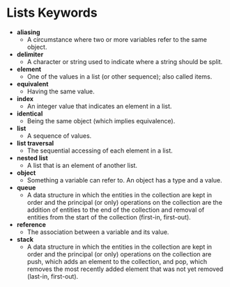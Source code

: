 # Lists Keywords

* **aliasing**
  * A circumstance where two or more variables refer to the same object.
* **delimiter**
  * A character or string used to indicate where a string should be split.
* **element**
  * One of the values in a list \(or other sequence\); also called items.
* **equivalent**
  * Having the same value.
* **index**
  * An integer value that indicates an element in a list.
* **identical**
  * Being the same object \(which implies equivalence\).
* **list**
  * A sequence of values.
* **list traversal**
  * The sequential accessing of each element in a list.
* **nested list**
  * A list that is an element of another list.
* **object**
  * Something a variable can refer to. An object has a type and a value.
* **queue**
  * A data structure in which the entities in the collection are kept in order and the principal \(or only\) operations on the collection are the addition of entities to the end of the collection and removal of entities from the start of the collection \(first-in, first-out\).
* **reference**
  * The association between a variable and its value.
* **stack**
  * A data structure in which the entities in the collection are kept in order and the principal \(or only\) operations on the collection are push, which adds an element to the collection, and pop, which removes the most recently added element that was not yet removed \(last-in, first-out\).



